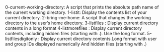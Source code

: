 0-current-working-directory: A script that prints the absolute path name of the current working directory.
1-listit: Display the contents list of your current directory.
2-bring-me-home: A script that changes the working directory to the user’s home directory.
3-listfiles : Display current directory contents in a long format
4-listmorefiles : Display current directory contents, including hidden files (starting with .). Use the long format.
5-listfilesdigitonly : Display current directory contents.Long format with user and group IDs displayed numerically And hidden files (starting with .)
